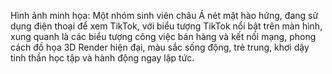 Hình ảnh minh họa: Một nhóm sinh viên châu Á nét mặt hào hứng, đang sử dụng điện thoại để xem TikTok, với biểu tượng TikTok nổi bật trên màn hình, xung quanh là các biểu tượng công việc bán hàng và kết nối mạng, phong cách đồ họa 3D Render hiện đại, màu sắc sống động, trẻ trung, khơi dậy tinh thần học tập và hành động ngay lập tức.